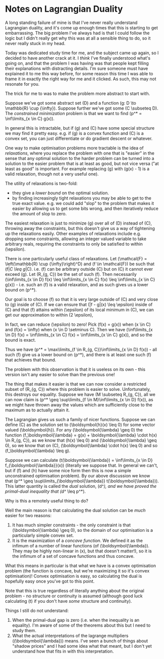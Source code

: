 # Notes on Lagrangian Duality

A long standing failure of mine is that I've never really understand Lagrangian duality,
and it's come up enough times that this is starting to get embarrassing.
The big problem I've always had is that I could follow the logic but I didn't really get why this was at all a sensible thing to do,
so it never really stuck in my head.

Today was dedicated study time for me, and the subject came up again, so I decided to have another crack at it.
I *think* I've finally understood what's going on, and that the problem I was having was that people kept filling their explanations with distracting details.
I'm sure someone must have explained it to me this way before, for some reason this time I was able to frame it in exactly the right way for me and it clicked.
As such, this may not resonate for you.

The trick for me to was to make the problem more abstract to start with.

Suppose we've got some abstract set \(D\) and a function \(g: D \to \mathbb{R} \cup \{\infty\}\).
Suppose further we've got some \(C \subseteq D\). The *constrained minimization* problem is that we want to find \(p^* = \inf\limits_{x \in C} g(x)\).

In general this is intractable, but if \(g\) and \(C\) have some special structure we may find it pretty easy. e.g. if \(g\) is a convex function and \(C\) is a convex set,
you can just differentiate or do gradient descent or whatever.

One way to make optimisation problems more tractable is the idea of *relaxations*,
where you replace the problem with one that is "easier" in the sense that any optimal solution to the harder problem can be turned into a solution to the easier problem that is at least as good,
but not vice versa ("at least as good" is important. For example replacing \(g\) with \(g(x) - 1\) is a valid relaxation, though not a very useful one).

The utility of relaxations is two-fold:

* they give a *lower bound* on the optimal solution.
* by finding increasingly tight relaxations you may be able to get to the true exact value. e.g. we could add "slop" to the problem that makes it easier by allowing us to get some bits wrong,
  and then iteratively reduce the amount of slop to zero.

The easiest relaxation is just to minimize \(g\) over all of \(D\) instead of \(C\), throwing away the constraints,
but this doesn't give us a way of tightening up the relaxations easily.
Other examples of relaxations include e.g. dropping some constraints, allowing an integer valued variable to take arbitrary reals, requiring the constraints to only be satisfied to within \(\epsilon\).

There is one particularly useful class of relaxations.
Let \(\mathcal{F} = \left(\mathbb{R} \cup \{\infty\}\right)^D\) and \(f \in \mathcal{F}\) be such that \(f|_C \leq g_|C\).
i.e. \(f\) can be arbitrary outside \(C\) but on \(C\) it cannot ever exceed \(g\). Let \(R_{g, C}\) be the set of such \(f\).
Then necessarily \(\inf\limits_{x \in D} f(x) \leq \inf\limits_{x \in C} f(x) \leq \inf\limits_{x \in C} g(x)\) - i.e. such an \(f\) is a valid relaxation,
and as such gives us a lower bound on \(p^*\).

Our goal is to choose \(f\) so that it is very large outside of \(C\) and very close to \(g\) inside of \(C\).
If we can ensure that \(|f - g|(x) \leq \epsilon\) inside of \(C\) and that \(f\) attains within \(\epsilon\) of its local minimum in \(C\),
we can get our approximation to within \(2 \epsilon\),

In fact, we can reduce \(\epsilon\) to zero! Pick \(f(x) = g(x)\) when \(x \in C\) and \(f(x) = \infty\) when \(x \in D \setminus C\).
Then we have \(\inf\limits_{x \in D} f(x) = \inf\limits_{x \in C} f(x) = \inf\limits_{x \in C} g(x)\), and so the bound is exact.

Thus we have \(p^* = \max\limits_{f \in R_{g, C}}\inf\limits_{x \in D} f(x)\) - all such \(f\) give us a lower bound on \(p^*\), and there is at least one such \(f\) that achieves that bound.

The problem with this observation is that it is useless on its own - this version isn't any easier to solve than the previous one!

The thing that makes it easier is that we can now consider a restricted subset of \(R_{g, C}\) where this problem is easier to solve.
Unfortunately, this destroys our equality. Suppose we have \(M \subseteq R_{g, C}\), all we can now claim is \(p^* \geq \sup\limits_{f \in M}\inf\limits_{x \in D} f(x)\),
as we might have thrown away the values which are sufficiently close to the maximum as to actually attain it.

The Lagrangian gives us such a family of nicer functions.
Suppose we can define \(C\) as the solution set to \(\boldsymbol{h}(x) \leq 0\) for some vector valued \(\boldsymbol{h}\).
For any \(\boldsymbol{\lambda} \geq 0\) the function \(f_\boldsymbol{\lambda} = g(x) + \boldsymbol{\lambda} \cdot h(x) \in R_{g, C}\),
as we know that \(h(x) \leq 0\) and \(\boldsymbol{\lambda} \geq 0\), so we know that on \(C\),  \(\boldsymbol{\lambda} \cdot h(x) \leq 0\) and so \(f_\boldsymbol{\lambda} \leq g\).

Suppose we can calculate \(t(\boldsymbol{\lambda}) = \inf\limits_{x \in D} f_{\boldsymbol{\lambda}}(x)\) (literally we suppose that. In general we can't, but if \(f\) and \(h\) have some nice form then this is now a simple unconstrained optimisation problem).
By our above discussion we know that \(p^* \geq \sup\limits_{\boldsymbol{\lambda}} t(\boldsymbol{\lambda})\).
This latter quantity is called the *dual* solution, \(d^*\), and we have proved the primal-dual inequality that \(d^* \leq p^*\).

Why is this a remotely useful thing to do?

Well the main reason is that calculating the dual solution can be *much* easier for two reasons:

1. It has much simpler constraints - the only constraint is that \(\boldsymbol{\lambda} \geq 0\), so the domain of our optimisation is a particularly simple convex set.
2. It is the maximization of a *concave function*. We defined it as the infimum of a number of linear functions (of \(\boldsymbol{\lambda}\). They may be highly non-linear in \(x\), but that doesn't matter!), so it is the infimum of a set of concave functions and thus concave.

What this means in particular is that what we have is a convex optimisation problem (the function is concave, but we're maximizing it so it's convex optimisation)!
Convex optimisation is easy, so calculating the dual is hopefully easy once you've got to this point.

Note that this is true regardless of literally anything about the original problem - no structure or continuity is assumed (although good luck calculating \(t\) if you don't have *some* structure and continuity).

Things I still do not understand:

1. When the primal-dual gap is zero (i.e. when the inequality is an equality). I'm aware of some of the theorems about this but I need to study them.
2. What the actual interpretations of the lagrange multipliers (\(\boldsymbol{\lambda}\)) means. I've seen a bunch of things about "shadow prices" and I had some idea what that meant, but I don't yet understand how that fits in with this interpretation.
